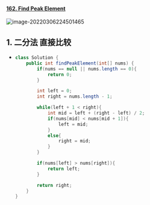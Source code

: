 #### [162. Find Peak Element](https://leetcode-cn.com/problems/find-peak-element/)

![image-20220306224501465](https://raw.githubusercontent.com/TWDH/Leetcode-From-Zero/pictures/img/image-20220306224501465.png)

## 1. 二分法 直接比较

- ```java
  class Solution {
      public int findPeakElement(int[] nums) {
          if(nums == null || nums.length == 0){
              return 0;
          }
  
          int left = 0;
          int right = nums.length - 1;
  
          while(left + 1 < right){
              int mid = left + (right - left) / 2;
              if(nums[mid] < nums[mid + 1]){
                  left = mid;
              }
              else{
                  right = mid;
              }
          }
  
          if(nums[left] > nums[right]){
              return left;
          }
  
          return right;
      }
  }
  ```

